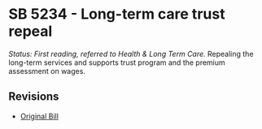 # SB 5234 - Long-term care trust repeal
*Status: First reading, referred to Health & Long Term Care.*
Repealing the long-term services and supports trust program and the premium assessment on wages.

## Revisions
* [Original Bill](1/)